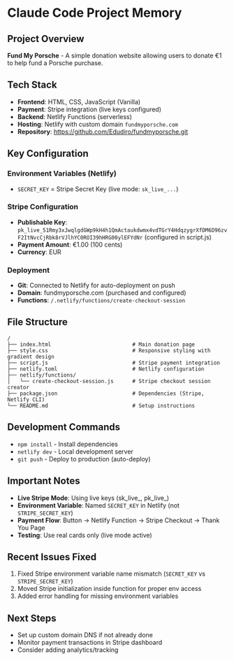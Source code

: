 # Claude Code Project Memory

## Project Overview
**Fund My Porsche** - A simple donation website allowing users to donate €1 to help fund a Porsche purchase.

## Tech Stack
- **Frontend**: HTML, CSS, JavaScript (Vanilla)
- **Payment**: Stripe integration (live keys configured)
- **Backend**: Netlify Functions (serverless)
- **Hosting**: Netlify with custom domain `fundmyporsche.com`
- **Repository**: https://github.com/Edudiro/fundmyporsche.git

## Key Configuration

### Environment Variables (Netlify)
- `SECRET_KEY` = Stripe Secret Key (live mode: `sk_live_...`)

### Stripe Configuration
- **Publishable Key**: `pk_live_51Rmy3xJwqlgdGWp9kH4h1QmActaukdwmx4vdTGrY4HdqzygrXfDM6D96zvF2ItNvcCjRbk8rVJlhYC0ROI39hHRG00ylEFYdNr` (configured in script.js)
- **Payment Amount**: €1.00 (100 cents)
- **Currency**: EUR

### Deployment
- **Git**: Connected to Netlify for auto-deployment on push
- **Domain**: fundmyporsche.com (purchased and configured)
- **Functions**: `/.netlify/functions/create-checkout-session`

## File Structure
```
/
├── index.html                          # Main donation page
├── style.css                           # Responsive styling with gradient design
├── script.js                           # Stripe payment integration
├── netlify.toml                        # Netlify configuration
├── netlify/functions/
│   └── create-checkout-session.js      # Stripe checkout session creator
├── package.json                        # Dependencies (Stripe, Netlify CLI)
└── README.md                           # Setup instructions
```

## Development Commands
- `npm install` - Install dependencies
- `netlify dev` - Local development server
- `git push` - Deploy to production (auto-deploy)

## Important Notes
- **Live Stripe Mode**: Using live keys (sk_live_, pk_live_)
- **Environment Variable**: Named `SECRET_KEY` in Netlify (not `STRIPE_SECRET_KEY`)
- **Payment Flow**: Button → Netlify Function → Stripe Checkout → Thank You Page
- **Testing**: Use real cards only (live mode active)

## Recent Issues Fixed
1. Fixed Stripe environment variable name mismatch (`SECRET_KEY` vs `STRIPE_SECRET_KEY`)
2. Moved Stripe initialization inside function for proper env access
3. Added error handling for missing environment variables

## Next Steps
- Set up custom domain DNS if not already done
- Monitor payment transactions in Stripe dashboard
- Consider adding analytics/tracking